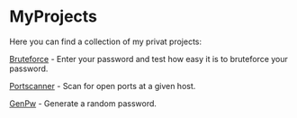 # MyProjects
Here you can find a collection of my privat projects:

[Bruteforce](https://github.com/iSkrumpie/MyProjects/tree/master/Bruteforce) - Enter your password and test how easy it is to bruteforce your password.

[Portscanner](https://github.com/iSkrumpie/MyProjects/tree/master/Portscanner) - Scan for open ports at a given host.

[GenPw](https://github.com/iSkrumpie/MyProjects/tree/master/GenPw) - Generate a random password.
